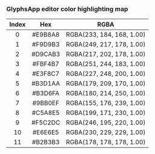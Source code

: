 ### GlyphsApp editor color highlighting map

|  Index|   Hex	    |  RGBA                         | 
|:-:	|:-:        |:-:                            |
|   0	|   #E9B8A8	|   RGBA(233, 184, 168, 1.00)   |   
|   1	|   #F9D9B3	|   RGBA(249, 217, 178, 1.00)    |
|   2	|   #D9CAB3	|   RGBA(217, 202, 178, 1.00)    |
|   3	|   #FBF4B7	|   RGBA(251, 244, 183, 1.00)    |
|   4	|   #E3F8C7 |   RGBA(227, 248, 200, 1.00)    |
|   5	|   #B3D1AA	|   RGBA(179, 209, 170, 1.00)	|
|   6	|   #B3D6FA	|   RGBA(180, 214, 250, 1.00)	|
|   7	|   #9BB0EF	|   RGBA(155, 176, 239, 1.00)	|
|   8	|   #C5A8E5	|   RGBA(199, 171, 230, 1.00)	|
|   9	|   #F5C2DC	|   RGBA(246, 195, 220, 1.00)	|
|   10	|   #E6E6E5	|   RGBA(230, 229, 229, 1.00)	|
|   11  |   #B2B3B3 |   RGBA(178, 178, 178, 1.00)   |